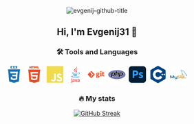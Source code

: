 <div id="logo" align="center">
  
  ![evgenij-github-title](https://github.com/Evgenij31/Evgenij31/assets/109481850/4c966817-b142-4703-94f8-6aa9b6d15e9d)

  <h2 align="center">Hi, I'm Evgenij31 👋</h2>
</div>



<!--<div id="badges" align="center">
  <a href="mailto:evgenijsjosifovski512@gmail.com">
    <img src="https://img.shields.io/badge/Email-Contact_Me-brightgreen"></img>
  </a>
</div>-->

<div id="languages" align="center" margin="20px">
  <h3>🛠️ Tools and Languages</h3>
  <img src="https://github.com/devicons/devicon/blob/master/icons/css3/css3-plain-wordmark.svg"  title="CSS3" alt="CSS" width="40" height="40"/>&nbsp;
  <img src="https://github.com/devicons/devicon/blob/master/icons/html5/html5-plain-wordmark.svg" title="HTML5" alt="HTML" width="40" height="40"/>&nbsp;
  <img src="https://github.com/devicons/devicon/blob/master/icons/javascript/javascript-plain.svg" title="JavaScript" alt="JavaScript" width="40" height="40"/>&nbsp;
  <img src="https://github.com/devicons/devicon/blob/master/icons/java/java-original-wordmark.svg" title="Java" alt="Java" width="40" height="40"/>&nbsp;
  <img src="https://github.com/devicons/devicon/blob/master/icons/git/git-plain-wordmark.svg" title="Git" **alt="Git" width="40" height="40"/>&nbsp;
  <img src="https://github.com/devicons/devicon/blob/master/icons/php/php-original.svg" title="PHP" **alt="PHP" width="40" height="40"/>&nbsp;
  <img src="https://github.com/devicons/devicon/blob/master/icons/photoshop/photoshop-original.svg" title="Photoshop" **alt="Photoshop" width="40" height="40"/>&nbsp;
  <img src="https://github.com/devicons/devicon/blob/master/icons/cplusplus/cplusplus-plain.svg" title="Cplusplus" **alt="Cplusplus" width="40" height="40"/>&nbsp;
  <img src="https://github.com/devicons/devicon/blob/master/icons/mysql/mysql-original-wordmark.svg" title="mysql" **alt="mysql" width="40" height="40"/>&nbsp;
  <br>
</div>

<div id="stats" align="center">
  <h3>🔥 My stats</h3>

  [![GitHub Streak](http://github-readme-streak-stats.herokuapp.com?user=Evgenij31&theme=dark&border_radius=5&date_format=M%20j%5B%2C%20Y%5D&mode=weekly)](https://git.io/streak-stats)

<br>
  <!--
  [![Top Langs](https://github-readme-stats.vercel.app/api/top-langs/?username=evgenij31&layout=donut&theme=dark)](https://github.com/anuraghazra/github-readme-stats)
  -->
</div>
